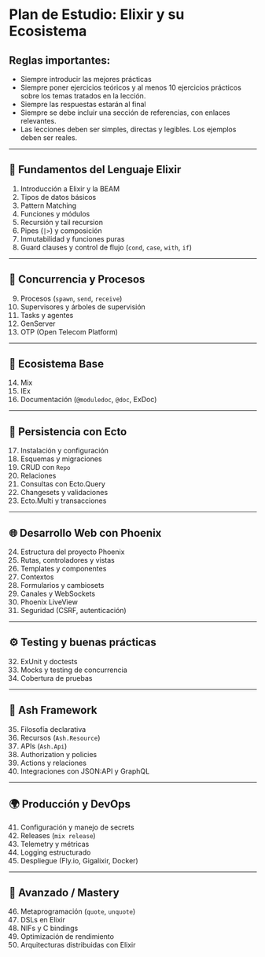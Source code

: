 


# Plan de Estudio: Elixir y su Ecosistema

## Reglas importantes:
- Siempre introducir las mejores prácticas
- Siempre poner ejercicios teóricos y al menos 10 ejercicios prácticos sobre los temas tratados en la lección.
- Siempre las respuestas estarán al final
- Siempre se debe incluir una sección de referencias, con enlaces relevantes.
- Las lecciones deben ser simples, directas y legibles. Los ejemplos deben ser reales.

---

## 🧠 Fundamentos del Lenguaje Elixir

1. Introducción a Elixir y la BEAM
2. Tipos de datos básicos
3. Pattern Matching
4. Funciones y módulos
5. Recursión y tail recursion
6. Pipes (`|>`) y composición
7. Inmutabilidad y funciones puras
8. Guard clauses y control de flujo (`cond`, `case`, `with`, `if`)

---

## 🔄 Concurrencia y Procesos

9. Procesos (`spawn`, `send`, `receive`)
10. Supervisores y árboles de supervisión
11. Tasks y agentes
12. GenServer
13. OTP (Open Telecom Platform)

---

## 🧱 Ecosistema Base

14. Mix
15. IEx
16. Documentación (`@moduledoc`, `@doc`, ExDoc)

---

## 💾 Persistencia con Ecto

17. Instalación y configuración
18. Esquemas y migraciones
19. CRUD con `Repo`
20. Relaciones
21. Consultas con Ecto.Query
22. Changesets y validaciones
23. Ecto.Multi y transacciones

---

## 🌐 Desarrollo Web con Phoenix

24. Estructura del proyecto Phoenix
25. Rutas, controladores y vistas
26. Templates y componentes
27. Contextos
28. Formularios y cambiosets
29. Canales y WebSockets
30. Phoenix LiveView
31. Seguridad (CSRF, autenticación)

---

## ⚙️ Testing y buenas prácticas

32. ExUnit y doctests
33. Mocks y testing de concurrencia
34. Cobertura de pruebas

---

## 🚀 Ash Framework

35. Filosofía declarativa
36. Recursos (`Ash.Resource`)
37. APIs (`Ash.Api`)
38. Authorization y policies
39. Actions y relaciones
40. Integraciones con JSON:API y GraphQL

---

## 🌍 Producción y DevOps

41. Configuración y manejo de secrets
42. Releases (`mix release`)
43. Telemetry y métricas
44. Logging estructurado
45. Despliegue (Fly.io, Gigalixir, Docker)

---

## 🧠 Avanzado / Mastery

46. Metaprogramación (`quote`, `unquote`)
47. DSLs en Elixir
48. NIFs y C bindings
49. Optimización de rendimiento
50. Arquitecturas distribuidas con Elixir
